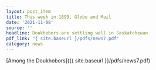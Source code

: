 ```yaml
---
layout: post_item
title: This week in 1899, Globe and Mail
date: '2021-11-08'
source: ''
headline: Doukhobors are settling well in Saskatchewan
pdf_link: "{ site.baseurl }/pdfs/news7.pdf"
category: news
---
```


[Among the Doukhobors]({{ site.baseurl }}/pdfs/news7.pdf)